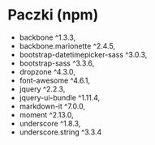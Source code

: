 Paczki (npm)
===

* backbone ^1.3.3,
* backbone.marionette ^2.4.5,
* bootstrap-datetimepicker-sass ^3.0.3,
* bootstrap-sass ^3.3.6,
* dropzone ^4.3.0,
* font-awesome ^4.6.1,
* jquery ^2.2.3,
* jquery-ui-bundle ^1.11.4,
* markdown-it ^7.0.0,
* moment ^2.13.0,
* underscore ^1.8.3,
* underscore.string ^3.3.4
